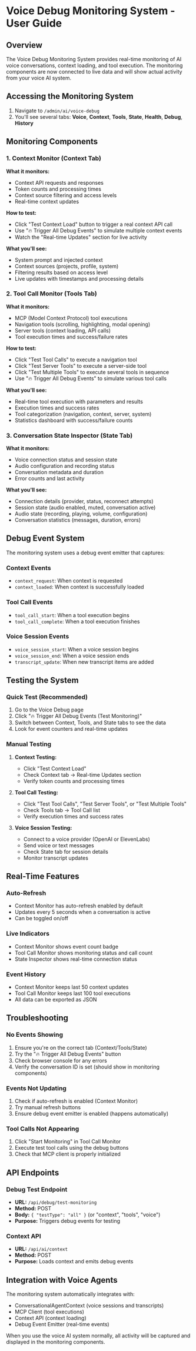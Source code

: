 # Voice Debug Monitoring System - User Guide

## Overview

The Voice Debug Monitoring System provides real-time monitoring of AI voice conversations, context loading, and tool execution. The monitoring components are now connected to live data and will show actual activity from your voice AI system.

## Accessing the Monitoring System

1. Navigate to `/admin/ai/voice-debug`
2. You'll see several tabs: **Voice**, **Context**, **Tools**, **State**, **Health**, **Debug**, **History**

## Monitoring Components

### 1. Context Monitor (Context Tab)
**What it monitors:**
- Context API requests and responses
- Token counts and processing times
- Context source filtering and access levels
- Real-time context updates

**How to test:**
- Click "Test Context Load" button to trigger a real context API call
- Use "🔥 Trigger All Debug Events" to simulate multiple context events
- Watch the "Real-time Updates" section for live activity

**What you'll see:**
- System prompt and injected context
- Context sources (projects, profile, system)
- Filtering results based on access level
- Live updates with timestamps and processing details

### 2. Tool Call Monitor (Tools Tab)
**What it monitors:**
- MCP (Model Context Protocol) tool executions
- Navigation tools (scrolling, highlighting, modal opening)
- Server tools (context loading, API calls)
- Tool execution times and success/failure rates

**How to test:**
- Click "Test Tool Calls" to execute a navigation tool
- Click "Test Server Tools" to execute a server-side tool
- Click "Test Multiple Tools" to execute several tools in sequence
- Use "🔥 Trigger All Debug Events" to simulate various tool calls

**What you'll see:**
- Real-time tool execution with parameters and results
- Execution times and success rates
- Tool categorization (navigation, context, server, system)
- Statistics dashboard with success/failure counts

### 3. Conversation State Inspector (State Tab)
**What it monitors:**
- Voice connection status and session state
- Audio configuration and recording status
- Conversation metadata and duration
- Error counts and last activity

**What you'll see:**
- Connection details (provider, status, reconnect attempts)
- Session state (audio enabled, muted, conversation active)
- Audio state (recording, playing, volume, configuration)
- Conversation statistics (messages, duration, errors)

## Debug Event System

The monitoring system uses a debug event emitter that captures:

### Context Events
- `context_request`: When context is requested
- `context_loaded`: When context is successfully loaded

### Tool Call Events
- `tool_call_start`: When a tool execution begins
- `tool_call_complete`: When a tool execution finishes

### Voice Session Events
- `voice_session_start`: When a voice session begins
- `voice_session_end`: When a voice session ends
- `transcript_update`: When new transcript items are added

## Testing the System

### Quick Test (Recommended)
1. Go to the Voice Debug page
2. Click "🔥 Trigger All Debug Events (Test Monitoring)"
3. Switch between Context, Tools, and State tabs to see the data
4. Look for event counters and real-time updates

### Manual Testing
1. **Context Testing:**
   - Click "Test Context Load"
   - Check Context tab → Real-time Updates section
   - Verify token counts and processing times

2. **Tool Call Testing:**
   - Click "Test Tool Calls", "Test Server Tools", or "Test Multiple Tools"
   - Check Tools tab → Tool Call list
   - Verify execution times and success rates

3. **Voice Session Testing:**
   - Connect to a voice provider (OpenAI or ElevenLabs)
   - Send voice or text messages
   - Check State tab for session details
   - Monitor transcript updates

## Real-Time Features

### Auto-Refresh
- Context Monitor has auto-refresh enabled by default
- Updates every 5 seconds when a conversation is active
- Can be toggled on/off

### Live Indicators
- Context Monitor shows event count badge
- Tool Call Monitor shows monitoring status and call count
- State Inspector shows real-time connection status

### Event History
- Context Monitor keeps last 50 context updates
- Tool Call Monitor keeps last 100 tool executions
- All data can be exported as JSON

## Troubleshooting

### No Events Showing
1. Ensure you're on the correct tab (Context/Tools/State)
2. Try the "🔥 Trigger All Debug Events" button
3. Check browser console for any errors
4. Verify the conversation ID is set (should show in monitoring components)

### Events Not Updating
1. Check if auto-refresh is enabled (Context Monitor)
2. Try manual refresh buttons
3. Ensure debug event emitter is enabled (happens automatically)

### Tool Calls Not Appearing
1. Click "Start Monitoring" in Tool Call Monitor
2. Execute test tool calls using the debug buttons
3. Check that MCP client is properly initialized

## API Endpoints

### Debug Test Endpoint
- **URL:** `/api/debug/test-monitoring`
- **Method:** POST
- **Body:** `{ "testType": "all" }` (or "context", "tools", "voice")
- **Purpose:** Triggers debug events for testing

### Context API
- **URL:** `/api/ai/context`
- **Method:** POST
- **Purpose:** Loads context and emits debug events

## Integration with Voice Agents

The monitoring system automatically integrates with:
- ConversationalAgentContext (voice sessions and transcripts)
- MCP Client (tool executions)
- Context API (context loading)
- Debug Event Emitter (real-time events)

When you use the voice AI system normally, all activity will be captured and displayed in the monitoring components.